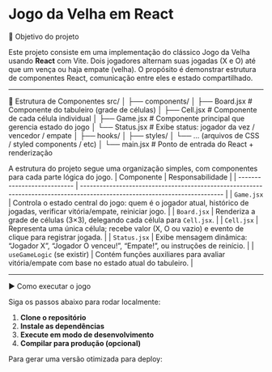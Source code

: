# Jogo da Velha em React #

 🎯 Objetivo do projeto

Este projeto consiste em uma implementação do clássico Jogo da Velha usando **React** com Vite.
Dois jogadores alternam suas jogadas (X e O) até que um vença ou haja empate (velha).
O propósito é demonstrar estrutura de componentes React, comunicação entre eles e estado compartilhado.

---

🧩 Estrutura de Componentes
src/
│
├── components/
│ ├── Board.jsx # Componente do tabuleiro (grade de células)
│ ├── Cell.jsx # Componente de cada célula individual
│ ├── Game.jsx # Componente principal que gerencia estado do jogo
│ └── Status.jsx # Exibe status: jogador da vez / vencedor / empate
│
├── hooks/
│
├── styles/
│ └── ... (arquivos de CSS / styled components / etc)
│
└── main.jsx # Ponto de entrada do React + renderização

A estrutura do projeto segue uma organização simples, com componentes para cada parte lógica do jogo.
| Componente                  | Responsabilidade                                                                                                           |
| --------------------------- | -------------------------------------------------------------------------------------------------------------------------- |
| `Game.jsx`                  | Controla o estado central do jogo: quem é o jogador atual, histórico de jogadas, verificar vitória/empate, reiniciar jogo. |
| `Board.jsx`                 | Renderiza a grade de células (3×3), delegando cada célula para `Cell.jsx`.                                                 |
| `Cell.jsx`                  | Representa uma única célula; recebe valor (X, O ou vazio) e evento de clique para registrar jogada.                        |
| `Status.jsx`                | Exibe mensagem dinâmica: “Jogador X”, “Jogador O venceu!”, “Empate!”, ou instruções de reinício.                           |
| `useGameLogic` (se existir) | Contém funções auxiliares para avaliar vitória/empate com base no estado atual do tabuleiro.                               |

---

▶️ Como executar o jogo

Siga os passos abaixo para rodar localmente:
1. **Clone o repositório**
2. **Instale as dependências**
3. **Execute em modo de desenvolvimento**
4. **Compilar para produção (opcional)**

Para gerar uma versão otimizada para deploy:
